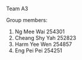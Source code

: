 Team A3

Group members:
1. Ng Mee Wai 254301
2. Cheang Shy Yah 252823
3. Harm Yee Wen 254857
4. Eng Pei Pei 254251
